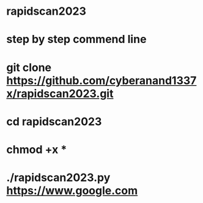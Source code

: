 # rapidscan2023
#  step by step commend line

# git clone https://github.com/cyberanand1337x/rapidscan2023.git
# cd rapidscan2023
# chmod +x *
# ./rapidscan2023.py https://www.google.com
